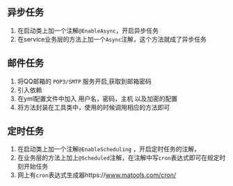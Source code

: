 ## 异步任务
1. 在启动类上加一个注解`@EnableAsync`，开启异步任务
2. 在service业务层的方法上加一个`Async`注解，这个方法就成了异步任务


## 邮件任务
1. 将QQ邮箱的 `POP3/SMTP` 服务开启,获取到邮箱密码
2. 引入依赖
3. 在yml配置文件中加入 用户名，密码，主机 以及加密的配置
4. 将方法封装在工具类中，使用的时候调用相应的方法即可


## 定时任务
1. 在启动类上加一个注解`@EnableScheduling` ，开启定时任务的注解，
2. 在业务层的方法上加上`@Scheduled`注解，在注解中写`cron`表达式即可在规定时刻开始任务
3. 网上有`cron`表达式生成器https://www.matools.com/cron/